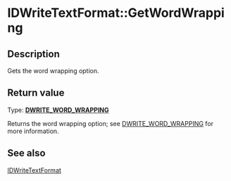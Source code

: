 # IDWriteTextFormat::GetWordWrapping

## Description

 Gets the word wrapping option.

## Return value

Type: **[DWRITE_WORD_WRAPPING](https://learn.microsoft.com/windows/win32/api/dwrite/ne-dwrite-dwrite_word_wrapping)**

Returns the word wrapping option; see [DWRITE_WORD_WRAPPING](https://learn.microsoft.com/windows/win32/api/dwrite/ne-dwrite-dwrite_word_wrapping) for more information.

## See also

[IDWriteTextFormat](https://learn.microsoft.com/windows/win32/api/dwrite/nn-dwrite-idwritetextformat)